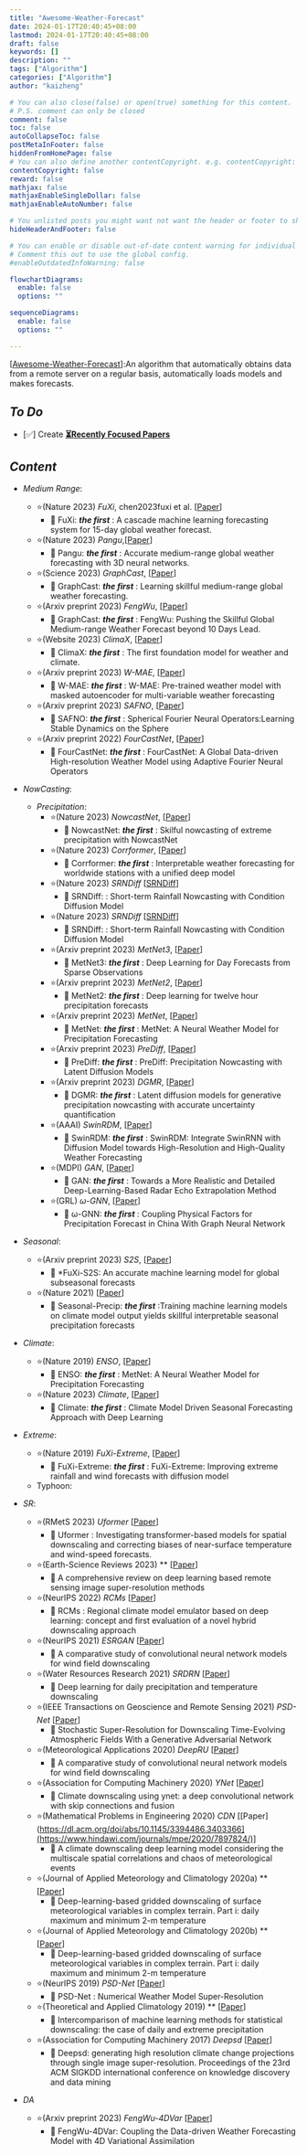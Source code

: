 ```yaml
---
title: "Awesome-Weather-Forecast"
date: 2024-01-17T20:40:45+08:00
lastmod: 2024-01-17T20:40:45+08:00
draft: false
keywords: []
description: ""
tags: ["Algorithm"]
categories: ["Algorithm"]
author: "kaizheng"

# You can also close(false) or open(true) something for this content.
# P.S. comment can only be closed
comment: false
toc: false
autoCollapseToc: false
postMetaInFooter: false
hiddenFromHomePage: false
# You can also define another contentCopyright. e.g. contentCopyright: "This is another copyright."
contentCopyright: false
reward: false
mathjax: false
mathjaxEnableSingleDollar: false
mathjaxEnableAutoNumber: false

# You unlisted posts you might want not want the header or footer to show
hideHeaderAndFooter: false

# You can enable or disable out-of-date content warning for individual posts.
# Comment this out to use the global config.
#enableOutdatedInfoWarning: false

flowchartDiagrams:
  enable: false
  options: ""

sequenceDiagrams:
  enable: false
  options: ""

---
```


[[Awesome-Weather-Forecast](https://github.com/zhengkai15/Awesome-Weather-Forecast)]:An algorithm that automatically obtains data from a remote server on a regular basis, automatically loads models and makes forecasts.

<div align=left>

## *To Do*
* [✅] Create [**⏳Recently Focused Papers**](https://github.com/zhengkai15/Awesome-Weather-Forecast/blob/main/%E2%8F%B3Recently%20Focused%20Papers.md)

## *Content*
* *Medium Range*:
  * ⭐(Nature 2023) *FuXi*, chen2023fuxi et al. [[Paper](https://www.nature.com/articles/s41612-023-00512-1)]
    * 🍬 FuXi: ***the first*** : A cascade machine learning forecasting system for 15-day global weather forecast.
  * ⭐(Nature 2023) *Pangu*,[[Paper](https://www.nature.com/articles/s41586-023-06185-3)]
    * 🍬 Pangu: ***the first*** : Accurate medium-range global weather forecasting with 3D neural networks.
  * ⭐(Science 2023) *GraphCast*, [[Paper](https://www.science.org/doi/10.1126/science.adi2336)]
    * 🍬 GraphCast: ***the first*** : Learning skillful medium-range global weather forecasting.
  * ⭐(Arxiv preprint 2023) *FengWu*, [[Paper](https://arxiv.org/abs/2304.02948)]
    * 🍬 GraphCast: ***the first*** : FengWu: Pushing the Skillful Global Medium-range Weather Forecast beyond 10 Days Lead.
  * ⭐(Website 2023) *ClimaX*, [[Paper](https://www.microsoft.com/en-us/research/group/autonomous-systems-group-robotics/articles/introducing-climax-the-first-foundation-model-for-weather-and-climate/)]
    * 🍬 ClimaX: ***the first*** : The first foundation model for weather and climate.
  * ⭐(Arxiv preprint 2023) *W-MAE*, [[Paper](https://arxiv.org/abs/2304.08754)]
    * 🍬 W-MAE: ***the first*** : W-MAE: Pre-trained weather model with masked autoencoder for multi-variable weather forecasting
  * ⭐(Arxiv preprint 2023) *SAFNO*, [[Paper](https://arxiv.org/pdf/2306.03838.pdf)]
    * 🍬 SAFNO: ***the first*** : Spherical Fourier Neural Operators:Learning Stable Dynamics on the Sphere
  * ⭐(Arxiv preprint 2022) *FourCastNet*, [[Paper](https://arxiv.org/abs/2202.11214)]
    * 🍬 FourCastNet: ***the first*** : FourCastNet: A Global Data-driven High-resolution Weather Model using Adaptive Fourier Neural Operators

* *NowCasting*:
  * *Precipitation*:
    * ⭐(Nature 2023) *NowcastNet*, [[Paper](https://www.nature.com/articles/s41586-023-06184-4)]
      * 🍬 NowcastNet: ***the first*** : Skilful nowcasting of extreme precipitation with NowcastNet
    * ⭐(Nature 2023) *Corrformer*, [[Paper](https://www.nature.com/articles/s42256-023-00667-9)]
      * 🍬 Corrformer: ***the first*** : Interpretable weather forecasting for worldwide stations with a unified deep model
    * ⭐(Nature 2023) *SRNDiff* [[SRNDiff](https://arxiv.org/pdf/2402.13737.pdf)] 
      * 🍬 SRNDiff: : Short-term Rainfall Nowcasting with Condition Diffusion Model
    * ⭐(Nature 2023) *SRNDiff* [[SRNDiff](https://arxiv.org/pdf/2402.13737.pdf)] 
      * 🍬 SRNDiff: : Short-term Rainfall Nowcasting with Condition Diffusion Model
    * ⭐(Arxiv preprint 2023) *MetNet3*, [[Paper](https://arxiv.org/abs/2306.06079)]
      * 🍬 MetNet3: ***the first*** : Deep Learning for Day Forecasts from Sparse Observations
    * ⭐(Arxiv preprint 2023) *MetNet2*, [[Paper](https://www.nature.com/articles/s41467-022-32483-x)]
      * 🍬 MetNet2: ***the first*** : Deep learning for twelve hour precipitation forecasts
    * ⭐(Arxiv preprint 2023) *MetNet*, [[Paper](https://arxiv.org/abs/2003.12140)]
      * 🍬 MetNet: ***the first*** : MetNet: A Neural Weather Model for Precipitation Forecasting
    * ⭐(Arxiv preprint 2023) *PreDiff*, [[Paper](https://arxiv.org/abs/2307.10422)]
      * 🍬 PreDiff: ***the first*** : PreDiff: Precipitation Nowcasting with Latent Diffusion Models
    * ⭐(Arxiv preprint 2023) *DGMR*, [[Paper](https://arxiv.org/abs/2304.12891)]
      * 🍬 DGMR: ***the first*** : Latent diffusion models for generative precipitation nowcasting with accurate uncertainty quantification
    * ⭐(AAAI) *SwinRDM*, [[Paper](https://ojs.aaai.org/index.php/AAAI/article/view/25105)]
      * 🍬 SwinRDM: ***the first*** : SwinRDM: Integrate SwinRNN with Diffusion Model towards High-Resolution and High-Quality Weather Forecasting
    * ⭐(MDPI) *GAN*, [[Paper](https://www.mdpi.com/2072-4292/14/1/24)]
      * 🍬 GAN: ***the first*** : Towards a More Realistic and Detailed Deep-Learning-Based Radar Echo Extrapolation Method
    * ⭐(GRL) *ω-GNN*, [[Paper](https://agupubs.onlinelibrary.wiley.com/doi/10.1029/2023GL106676)]
      * 🍬 ω-GNN: ***the first*** : Coupling Physical Factors for Precipitation Forecast in China With Graph Neural Network


* *Seasonal*:
  * ⭐(Arxiv preprint 2023) *S2S*, [[Paper](https://arxiv.org/abs/2312.09926)]
    * 🍬 *FuXi-S2S: An accurate machine learning model for global subseasonal forecasts
  * ⭐(Nature 2021) [[Paper](https://www.nature.com/articles/s43247-021-00225-4)]
    * 🍬 Seasonal-Precip: ***the first*** :Training machine learning models on climate model output yields skillful interpretable seasonal precipitation forecasts

* *Climate*:
  * ⭐(Nature 2019) *ENSO*, [[Paper](https://www.nature.com/articles/s41586-019-1559-7)]
    * 🍬 ENSO: ***the first*** : MetNet: A Neural Weather Model for Precipitation Forecasting
  * ⭐(Nature 2023) *Climate*,  [[Paper](https://arxiv.org/pdf/2302.10480.pdf)] 
    * 🍬 Climate: ***the first*** : Climate Model Driven Seasonal Forecasting Approach with Deep Learning

* *Extreme*:
  * ⭐(Nature 2019) *FuXi-Extreme*, [[Paper](https://arxiv.org/abs/2310.19822)]
    * 🍬 FuXi-Extreme: ***the first*** : FuXi-Extreme: Improving extreme rainfall and wind forecasts with diffusion model
  * Typhoon:

* *SR*:
  * ⭐(RMetS 2023) *Uformer* [[Paper](https://rmets.onlinelibrary.wiley.com/doi/abs/10.1002/qj.4596)]
    * 🍬 Uformer : Investigating transformer-based models for spatial downscaling and correcting biases of near-surface temperature and wind-speed forecasts.
  * ⭐(Earth-Science Reviews 2023) ** [[Paper](https://www.sciencedirect.com/science/article/pii/S0012825222001945)]
    * 🍬 A comprehensive review on deep learning based remote sensing image super-resolution methods
  * ⭐(NeurIPS 2022) *RCMs* [[Paper](https://link.springer.com/article/10.1007/s00382-022-06343-9)]
    * 🍬 RCMs : Regional climate model emulator based on deep learning: concept and first evaluation of a novel hybrid downscaling approach
  * ⭐(NeurIPS 2021) *ESRGAN* [[Paper](https://www.climatechange.ai/papers/neurips2021/17)]
    * 🍬 A comparative study of convolutional neural network models for wind field downscaling
  * ⭐(Water Resources Research 2021) *SRDRN* [[Paper](https://agupubs.onlinelibrary.wiley.com/doi/abs/10.1029/2020WR029308)]
    * 🍬 Deep learning for daily precipitation and temperature downscaling
  * ⭐(IEEE Transactions on Geoscience and Remote Sensing 2021) *PSD-Net* [[Paper](https://ieeexplore.ieee.org/document/9246532)]
    * 🍬 Stochastic Super-Resolution for Downscaling Time-Evolving Atmospheric Fields With a Generative Adversarial Network
  * ⭐(Meteorological Applications 2020) *DeepRU* [[Paper](https://rmets.onlinelibrary.wiley.com/doi/abs/10.1002/met.1961)]
    * 🍬 A comparative study of convolutional neural network models for wind field downscaling
  * ⭐(Association for Computing Machinery 2020) *YNet* [[Paper](https://dl.acm.org/doi/abs/10.1145/3394486.3403366)]
    * 🍬 Climate downscaling using ynet: a deep convolutional network with skip connections and fusion
  * ⭐(Mathematical Problems in Engineering 2020) *CDN* [[Paper](https://dl.acm.org/doi/abs/10.1145/3394486.3403366](https://www.hindawi.com/journals/mpe/2020/7897824/)]
    * 🍬 A climate downscaling deep learning model considering the multiscale spatial correlations and chaos of meteorological events
  * ⭐(Journal of Applied Meteorology and Climatology 2020a) ** [[Paper](https://journals.ametsoc.org/view/journals/apme/59/12/jamc-d-20-0057.1.xml)]
    * 🍬 Deep-learning-based gridded downscaling of surface meteorological variables in complex terrain. Part i: daily maximum and minimum 2-m temperature
  * ⭐(Journal of Applied Meteorology and Climatology 2020b) ** [[Paper](https://journals.ametsoc.org/view/journals/apme/59/12/jamc-d-20-0058.1.xml)]
    * 🍬 Deep-learning-based gridded downscaling of surface meteorological variables in complex terrain. Part i: daily maximum and minimum 2-m temperature
  * ⭐(NeurIPS 2019) *PSD-Net* [[Paper](https://ml4physicalsciences.github.io/2019/files/NeurIPS_ML4PS_2019_75.pdf)]
    * 🍬 PSD-Net : Numerical Weather Model Super-Resolution
  * ⭐(Theoretical and Applied Climatology 2019) ** [[Paper](https://link.springer.com/article/10.1007/s00704-018-2613-3)]
    * 🍬 Intercomparison of machine learning methods for statistical downscaling: the case of daily and extreme precipitation
  * ⭐(Association for Computing Machinery 2017) *Deepsd* [[Paper](https://doi.org/10.1145/3097983.3098004)]
    * 🍬 Deepsd: generating high resolution climate change projections through single image super-resolution. Proceedings of the 23rd ACM SIGKDD international conference on knowledge discovery and data mining

* *DA*
  * ⭐(Arxiv preprint 2023) *FengWu-4DVar* [[Paper](https://arxiv.org/abs/2312.12455)]
    * 🍬 FengWu-4DVar: Coupling the Data-driven Weather Forecasting Model with 4D Variational Assimilation